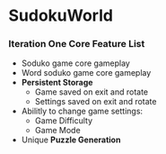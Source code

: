 <h1>SudokuWorld</h1>
<h3>Iteration One Core Feature List</h3>
<ul>
    <li>Soduko game core gameplay</li>
    <li>Word soduko game core gameplay</li>
    <li><b>Persistent Storage</b>
        <ul>
            <li>Game saved on exit and rotate</li>
            <li>Settings saved on exit and rotate</li>
        </ul>
    </li>
    <li>Abilitly to change game settings:
        <ul>
            <li>Game Difficulty</li>
            <li>Game Mode</li>
        </ul>
    </li>
    <li>Unique <b>Puzzle Generation</n>
</ul>
